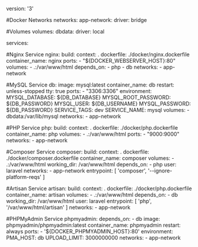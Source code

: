version: '3'

#Docker Networks
networks:
  app-network:
    driver: bridge

#Volumes
volumes:
  dbdata:
    driver: local

services:

  #Nginx Service
  nginx:
    build:
      context: .
      dockerfile: ./docker/nginx.dockerfile
    container_name: nginx
    ports:
      - "${DOCKER_WEBSERVER_HOST}:80"
    volumes:
      - .:/var/www/html
    depends_on:
      - php
      - db
    networks:
      - app-network

  #MySQL Service
  db:
    image: mysql:latest
    container_name: db
    restart: unless-stopped
    tty: true
    ports:
      - "3306:3306"
    environment:
      MYSQL_DATABASE: ${DB_DATABASE}
      MYSQL_ROOT_PASSWORD: ${DB_PASSWORD}
      MYSQL_USER: ${DB_USERNAME}
      MYSQL_PASSWORD: ${DB_PASSWORD}
      SERVICE_TAGS: dev
      SERVICE_NAME: mysql
    volumes:
      - dbdata:/var/lib/mysql
    networks:
      - app-network

  #PHP Service
  php:
    build:
      context: .
      dockerfile: ./docker/php.dockerfile
    container_name: php
    volumes:
      - .:/var/www/html
    ports:
      - "9000:9000"
    networks:
      - app-network

  #Composer Service
  composer:
    build:
      context: .
      dockerfile: ./docker/composer.dockerfile
    container_name: composer
    volumes:
      - .:/var/www/html
    working_dir: /var/www/html
    depends_on:
      - php
    user: laravel
    networks:
      - app-network
    entrypoint: [ 'composer', '--ignore-platform-reqs' ]

  #Artisan Service
  artisan:
    build:
      context: .
      dockerfile: ./docker/php.dockerfile
    container_name: artisan
    volumes:
      - .:/var/www/html
    depends_on:
      - db
    working_dir: /var/www/html
    user: laravel
    entrypoint: [ 'php', '/var/www/html/artisan' ]
    networks:
      - app-network

  #PHPMyAdmin Service
  phpmyadmin:
    depends_on:
      - db
    image: phpmyadmin/phpmyadmin:latest
    container_name: phpmyadmin
    restart: always
    ports:
      - '${DOCKER_PHPMYADMIN_HOST}:80'
    environment:
      PMA_HOST: db
      UPLOAD_LIMIT: 3000000000
    networks:
      - app-network